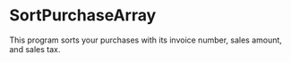 # SortPurchaseArray
This program sorts your purchases with its invoice number, sales amount, and sales tax.
